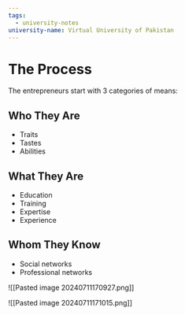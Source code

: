 ```yaml
---
tags:
  - university-notes
university-name: Virtual University of Pakistan
---
```


# The Process
The entrepreneurs start with 3 categories of means:

## Who They Are
- Traits
- Tastes
- Abilities

## What They Are
- Education
- Training
- Expertise
- Experience

## Whom They Know
- Social networks
- Professional networks

![[Pasted image 20240711170927.png]]

![[Pasted image 20240711171015.png]]
